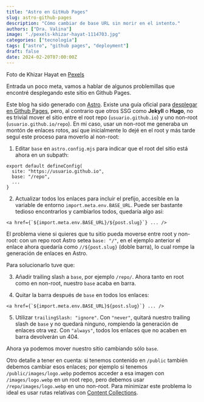 ```yaml
---
title: "Astro en GitHub Pages"
slug: astro-github-pages
description: "Cómo cambiar de base URL sin morir en el intento."
authors: ["Dra. Valina"]
image: "./pexels-khizar-hayat-1114703.jpg"
categories: ["tecnología"]
tags: ["astro", "github pages", "deployment"]
draft: false
date: 2024-02-20T07:00:00Z
---
```


<span class="attribution">Foto de Khizar Hayat en [Pexels](https://www.pexels.com/photo/gray-keypad-1114703/)</span>

Entrada un poco meta, vamos a hablar de algunos problemillas que encontré desplegando este sitio en Github Pages.

Este blog ha sido generado con [Astro](https://astro.build/). Existe una guía oficial para [desplegar en Github Pages](https://docs.astro.build/en/guides/deploy/github/), pero, al contrario que otros SSG como **Jekyll** o **Hugo**, no es trivial mover el sitio entre el root repo (`usuario.github.io`) y uno non-root (`usuario.github.io/repo`). En mi caso, usar un non-root me generaba un montón de enlaces rotos, así que inicialmente lo dejé en el root y más tarde seguí este proceso para moverlo al non-root:

1. Editar `base` en `astro.config.mjs` para indicar que el root del sitio está ahora en un subpath:

```
export default defineConfig(
  site: "https://usuario.github.io",
  base: "/repo",
  ...
}
```

2. Actualizar todos los enlaces para incluir el prefijo, accesible en la variable de entorno `import.meta.env.BASE_URL`. Puede ser bastante tedioso encontrarlos y cambiarlos todos, quedaría algo así:
```
<a href={`${import.meta.env.BASE_URL}/${post.slug}`} ... />
```

El problema viene si quieres que tu sitio pueda moverse entre root y non-root: con un repo root Astro setea `base: "/"`, en el ejemplo anterior el enlace ahora quedaría como `//${post.slug}` (doble barra), lo cual rompe la generación de enlaces en Astro.

Para solucionarlo tuve que:

3. Añadir trailing slash a `base`, por ejemplo `/repo/`. Ahora tanto en root como en non-root, nuestro `base` acaba en barra.

4. Quitar la barra después de `base` en todos los enlaces:
```
<a href={`${import.meta.env.BASE_URL}${post.slug}`} ... />
```

5. Utilizar `trailingSlash: "ignore"`. Con `"never"`, quitará nuestro trailing slash de `base` y no quedará ninguno, rompiendo la generación de enlaces otra vez. Con `"always"`, todos los enlaces que no acaben en barra devolverán un 404.


Ahora ya podemos mover nuestro sitio cambiando sólo `base`.

Otro detalle a tener en cuenta: si tenemos contenido en `/public` también debemos cambiar esos enlaces; por ejemplo si tenemos `/public/images/logo.webp` podemos acceder a esa imagen con `/images/logo.webp` en un root repo, pero debemos usar `/repo/images/logo.webp` en uno non-root. Para minimizar este problema lo ideal es usar rutas relativas con [Content Collections](https://docs.astro.build/en/guides/images/#images-in-content-collections).
